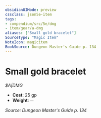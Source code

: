 ```yaml
---
obsidianUIMode: preview
cssclass: json5e-item
tags:
- compendium/src/5e/dmg
- item/gear/a-dmg
aliases: ["Small gold bracelet"]
SourceType: "Magic Item"
NoteIcon: magicitem
BookSource: Dungeon Master's Guide p. 134
---
```

# Small gold bracelet
*$A|DMG*  

- **Cost**: 25 gp
- **Weight**: ⏤

*Source: Dungeon Master's Guide p. 134*